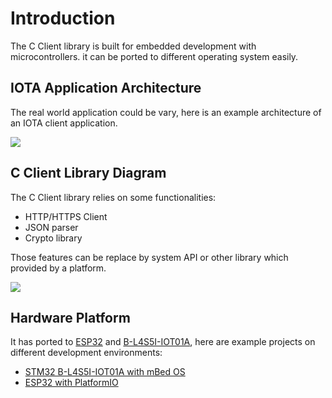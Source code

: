 # Introduction

The C Client library is built for embedded development with microcontrollers. it can be ported to different operating system easily.

## IOTA Application Architecture

The real world application could be vary, here is an example architecture of an IOTA client application.

![](img/client_application_architecture.jpg)

## C Client Library Diagram

The C Client library relies on some functionalities:
* HTTP/HTTPS Client
* JSON parser
* Crypto library

Those features can be replace by system API or other library which provided by a platform.

![](img/client_block_diagram.jpg)

## Hardware Platform

It has ported to [ESP32](https://docs.espressif.com/projects/esp-idf/en/latest/esp32/hw-reference/esp32/get-started-devkitc.html) and [B-L4S5I-IOT01A](https://www.st.com/en/evaluation-tools/b-l4s5i-iot01a.html), here are example projects on different development environments:
* [STM32 B-L4S5I-IOT01A with mBed OS](https://github.com/iotaledger/iota-mbed-studio) 
* [ESP32 with PlatformIO](https://github.com/oopsmonk/iota_c_platformIO/tree/dev_esp32_chrysalis)
